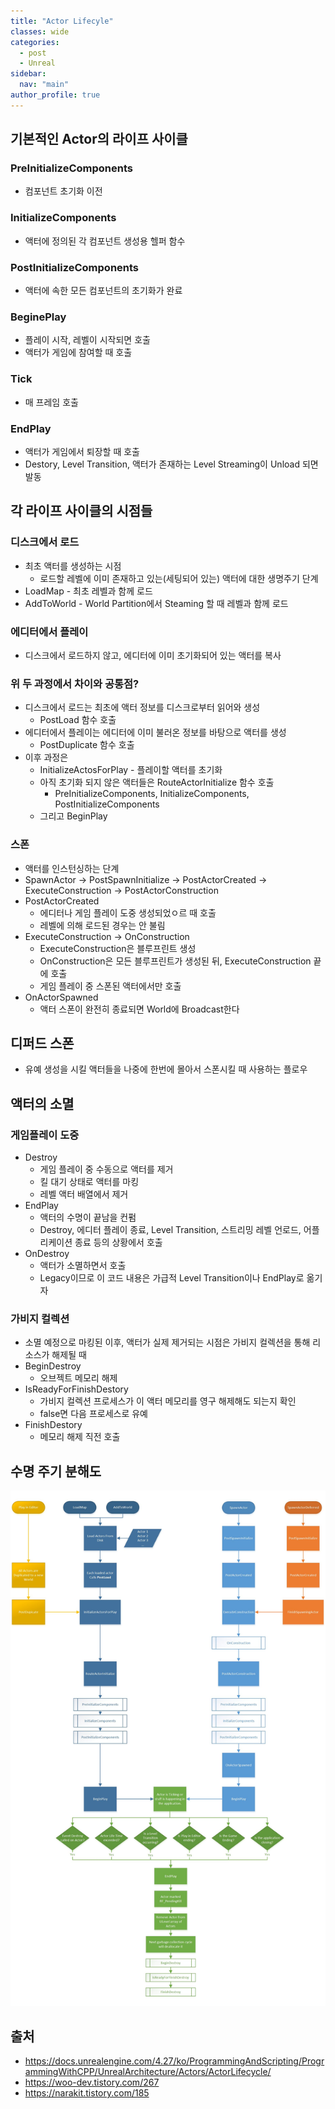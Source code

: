```yaml
---
title: "Actor Lifecyle"
classes: wide
categories: 
  - post
  - Unreal
sidebar:
  nav: "main"
author_profile: true
---
```


## 기본적인 Actor의 라이프 사이클
### PreInitializeComponents
* 컴포넌트 초기화 이전 
### InitializeComponents
* 액터에 정의된 각 컴포넌트 생성용 헬퍼 함수
### PostInitializeComponents
* 액터에 속한 모든 컴포넌트의 초기화가 완료
### BeginePlay
* 플레이 시작, 레벨이 시작되면 호출
* 액터가 게임에 참여할 때 호출
### Tick
* 매 프레임 호출
### EndPlay
* 액터가 게임에서 퇴장할 때 호출
* Destory, Level Transition, 액터가 존재하는 Level Streaming이 Unload 되면 발동

## 각 라이프 사이클의 시점들
### 디스크에서 로드
* 최초 액터를 생성하는 시점
  * 로드할 레벨에 이미 존재하고 있는(세팅되어 있는) 액터에 대한 생명주기 단계
* LoadMap - 최초 레벨과 함께 로드
* AddToWorld - World Partition에서 Steaming 할 때 레벨과 함께 로드

### 에디터에서 플레이
* 디스크에서 로드하지 않고, 에디터에 이미 초기화되어 있는 액터를 복사

### 위 두 과정에서 차이와 공통점?
* 디스크에서 로드는 최초에 액터 정보를 디스크로부터 읽어와 생성
  * PostLoad 함수 호출
* 에디터에서 플레이는 에디터에 이미 불러온 정보를 바탕으로 액터를 생성
  * PostDuplicate 함수 호출
* 이후 과정은
  * InitializeActosForPlay - 플레이할 액터를 초기화
  * 아직 초기화 되지 않은 액터들은 RouteActorInitialize 함수 호출
    * PreInitializeComponents, InitializeComponents, PostInitializeComponents
  * 그리고 BeginPlay

### 스폰
* 액터를 인스턴싱하는 단계
* SpawnActor -> PostSpawnInitialize -> PostActorCreated -> ExecuteConstruction -> PostActorConstruction 
* PostActorCreated
  * 에디터나 게임 플레이 도중 생성되었ㅇ르 때 호출
  * 레벨에 의해 로드된 경우는 안 불림
* ExecuteConstruction -> OnConstruction
  * ExecuteConstruction은 블루프린트 생성
  * OnConstruction은 모든 블루프린트가 생성된 뒤, ExecuteConstruction 끝에 호출
  * 게임 플레이 중 스폰된 액터에서만 호출
* OnActorSpawned 
  * 액터 스폰이 완전히 종료되면 World에 Broadcast한다

## 디퍼드 스폰
* 유예 생성을 시킬 액터들을 나중에 한번에 몰아서 스폰시킬 때 사용하는 플로우

## 액터의 소멸
### 게임플레이 도중 
* Destroy
  * 게임 플레이 중 수동으로 액터를 제거
  * 킬 대기 상태로 액터를 마킹
  * 레벨 액터 배열에서 제거
* EndPlay
  * 액터의 수명이 끝남을 컨펌
  * Destroy, 에디터 플레이 종료, Level Transition, 스트리밍 레벨 언로드, 어플리케이션 종료 등의 상황에서 호출
* OnDestroy
  * 액터가 소멸하면서 호출
  * Legacy이므로 이 코드 내용은 가급적 Level Transition이나 EndPlay로 옮기자

### 가비지 컬렉션
* 소멸 예정으로 마킹된 이후, 액터가 실제 제거되는 시점은 가비지 컬렉션을 통해 리소스가 해제될 때
* BeginDestroy
  * 오브젝트 메모리 해제
* IsReadyForFinishDestory
  * 가비지 컬렉션 프로세스가 이 액터 메모리를 영구 해제해도 되는지 확인
  * false면 다음 프로세스로 유예
* FinishDestory
  * 메모리 해제 직전 호출

## 수명 주기 분해도
![post_thumbnail](/assets/images/ActorLifeCycle1.webp)

## 출처
* <https://docs.unrealengine.com/4.27/ko/ProgrammingAndScripting/ProgrammingWithCPP/UnrealArchitecture/Actors/ActorLifecycle/>
* <https://woo-dev.tistory.com/267>
* <https://narakit.tistory.com/185>